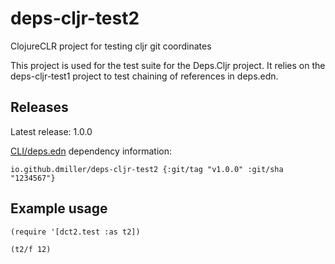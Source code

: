 # deps-cljr-test2
ClojureCLR project for testing cljr git coordinates

This project is used for the test suite for the Deps.Cljr project.
It relies on the deps-cljr-test1 project to test chaining of references in deps.edn.

## Releases

Latest release: 1.0.0

[CLI/deps.edn](https://clojure.org/reference/deps_and_cli) dependency information:

```
io.github.dmiller/deps-cljr-test2 {:git/tag "v1.0.0" :git/sha "1234567"}
```

## Example usage

```
(require '[dct2.test :as t2])

(t2/f 12)
```
